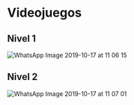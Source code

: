 # Videojuegos
## Nivel 1
![WhatsApp Image 2019-10-17 at 11 06 15](https://user-images.githubusercontent.com/12618970/67047682-777b2880-f0ce-11e9-9034-5371f975e258.jpeg)


## Nivel 2
![WhatsApp Image 2019-10-17 at 11 07 01](https://user-images.githubusercontent.com/12618970/67047686-79dd8280-f0ce-11e9-952b-304ba0350a6d.jpeg)
